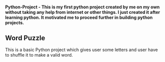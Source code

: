 #### Python-Project - This is my first python project created by me on my own without taking any help from internet or other things. I just created it after learning python. It motivated me to proceed further in building python projects.
## Word Puzzle
This is a basic Python project which gives user some letters and user have to shuffle it to make a valid word.
